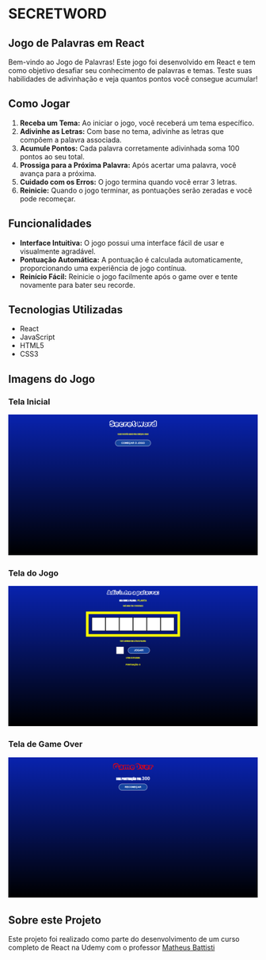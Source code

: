 # SECRETWORD
## Jogo de Palavras em React

Bem-vindo ao Jogo de Palavras! Este jogo foi desenvolvido em React e tem como objetivo desafiar seu conhecimento de palavras e temas. Teste suas habilidades de adivinhação e veja quantos pontos você consegue acumular!

## Como Jogar

1. **Receba um Tema:** Ao iniciar o jogo, você receberá um tema específico.
2. **Adivinhe as Letras:** Com base no tema, adivinhe as letras que compõem a palavra associada.
3. **Acumule Pontos:** Cada palavra corretamente adivinhada soma 100 pontos ao seu total.
4. **Prossiga para a Próxima Palavra:** Após acertar uma palavra, você avança para a próxima.
5. **Cuidado com os Erros:** O jogo termina quando você errar 3 letras.
6. **Reinicie:** Quando o jogo terminar, as pontuações serão zeradas e você pode recomeçar.

## Funcionalidades

- **Interface Intuitiva:** O jogo possui uma interface fácil de usar e visualmente agradável.
- **Pontuação Automática:** A pontuação é calculada automaticamente, proporcionando uma experiência de jogo contínua.
- **Reinício Fácil:** Reinicie o jogo facilmente após o game over e tente novamente para bater seu recorde.

## Tecnologias Utilizadas

- React
- JavaScript
- HTML5
- CSS3

## Imagens do Jogo

### Tela Inicial
![Tela Inicial](./public/Inicio.png)

### Tela do Jogo
![Tela do Jogo](./public/Game.png)

### Tela de Game Over
![Tela de Game Over](./public/GameOver.png)

## Sobre este Projeto
Este projeto foi realizado como parte do desenvolvimento de um curso completo de React na Udemy com o professor [Matheus Battisti](https://github.com/matheusbattisti)
